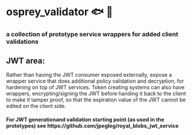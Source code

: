 # osprey_validator 🐟 🦅
<h3>a collection of prototype service wrappers for added client validations</h3>

<h2>JWT area:</h2>
Rather than having the JWT consumer exposed externally, expose a wrapper service that does additional policy validation and decryption, for hardening on top of JWT services.
Token creating systems can also have wrappers, encrypting/signing the JWT before handing it back to the client to make it tamper proof, so that the expiration value of the JWT cannot be edited on the client side.


<h4>For JWT generationand validation starting point (as used in the prototypes) see https://github.com/jpegleg/royal_blobs_jwt_service</h4>
